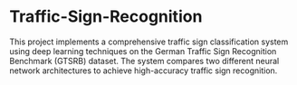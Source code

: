 # Traffic-Sign-Recognition
This project implements a comprehensive traffic sign classification system using deep learning techniques on the German Traffic Sign Recognition Benchmark (GTSRB) dataset. The system compares two different neural network architectures to achieve high-accuracy traffic sign recognition.
